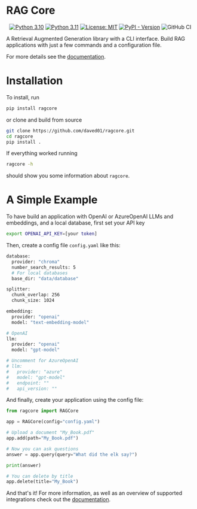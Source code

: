 # RAG Core

<p align="center">
  <a href="https://www.python.org/downloads/release/python-310/"><img src="https://img.shields.io/badge/python-3.10-green.svg" alt="Python 3.10"></a>
  <a href="https://www.python.org/downloads/release/python-311/"><img src="https://img.shields.io/badge/python-3.11-green.svg" alt="Python 3.11"></a>
  <a href="https://opensource.org/licenses/MIT"><img src="https://img.shields.io/badge/License-MIT-green.svg" alt="License: MIT"></a>
  <a href="https://pypi.org/project/ragcore"><img alt="PyPI - Version" src="https://img.shields.io/pypi/v/ragcore?color=blue"></a>
  <img src="https://github.com/daved01/ragcore/actions/workflows/code-check-main.yml/badge.svg" alt="GitHub CI">
</p>

A Retrieval Augmented Generation library with a CLI interface. Build RAG applications with just a few commands and a configuration file.

For more details see the [documentation](https://daved01.github.io/ragcore/).

# Installation

To install, run

```bash
pip install ragcore
```

or clone and build from source

```bash
git clone https://github.com/daved01/ragcore.git
cd ragcore
pip install .
```

If everything worked running

```bash
ragcore -h
```

should show you some information about `ragcore`.

# A Simple Example

To have build an application with OpenAI or AzureOpenAI LLMs and embeddings, and a local database, first set your API key

```bash
export OPENAI_API_KEY=[your token]
```

Then, create a config file `config.yaml` like this:

```bash
database:
  provider: "chroma"
  number_search_results: 5
  # For local databases
  base_dir: "data/database"

splitter:
  chunk_overlap: 256
  chunk_size: 1024

embedding:
  provider: "openai"
  model: "text-embedding-model"

# OpenAI
llm:
  provider: "openai"
  model: "gpt-model"

# Uncomment for AzureOpenAI
# llm:
#   provider: "azure"
#   model: "gpt-model"
#   endpoint: ""
#   api_version: ""
```

And finally, create your application using the config file:

```python
from ragcore import RAGCore

app = RAGCore(config="config.yaml")

# Upload a document "My_Book.pdf"
app.add(path="My_Book.pdf")

# Now you can ask questions
answer = app.query(query="What did the elk say?")

print(answer)

# You can delete by title
app.delete(title="My_Book")
```

And that's it! For more information, as well as an overview of supported integrations check out the [documentation](https://daved01.github.io/ragcore/).
